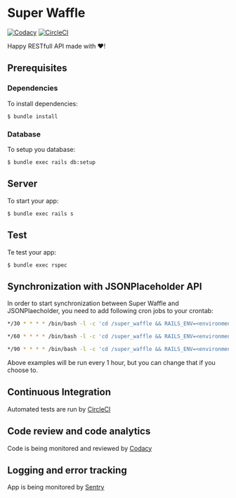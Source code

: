 # Super Waffle

[![Codacy](https://app.codacy.com/project/badge/Grade/97829679e0314337b1a8c8280be94c4c)](https://www.codacy.com/manual/paskudnyprogramista/super_waffle)
[![CircleCI](https://img.shields.io/circleci/build/gh/paskudnyprogramista/super_waffle/master?label=CircleCI&token=9d8a708476e57cf5a6e862a178e68def07c652db)](https://app.circleci.com/pipelines/github/paskudnyprogramista/super_waffle?branch=master)

Happy RESTfull API made with :heart:!

## Prerequisites

### Dependencies

To install dependencies:

`$ bundle install`

### Database

To setup you database:

`$ bundle exec rails db:setup`

## Server

To start your app:

`$ bundle exec rails s`

## Test

Te test your app:

`$ bundle exec rspec`

## Synchronization with JSONPlaceholder API

In order to start synchronization between Super Waffle and JSONPlaecholder, you need to add following cron jobs to your crontab:

```bash
*/30 * * * * /bin/bash -l -c 'cd /super_waffle && RAILS_ENV=<environment> bundle exec rake background_jobs:schedule_jsonplaceholder_users_sync'
```

```bash
*/60 * * * * /bin/bash -l -c 'cd /super_waffle && RAILS_ENV=<environment> bundle exec rake background_jobs:schedule_jsonplaceholder_posts_sync'
```

```bash
*/90 * * * * /bin/bash -l -c 'cd /super_waffle && RAILS_ENV=<environment> bundle exec rake background_jobs:schedule_jsonplaceholder_comments_sync'
```

Above examples will be run every 1 hour, but you can change that if you choose to.

## Continuous Integration

Automated tests are run by [CircleCI](https://circleci.com)

## Code review and code analytics

Code is being monitored and reviewed by [Codacy](https://www.codacy.com)

## Logging and error tracking

App is being monitored by [Sentry](https://sentry.io)
